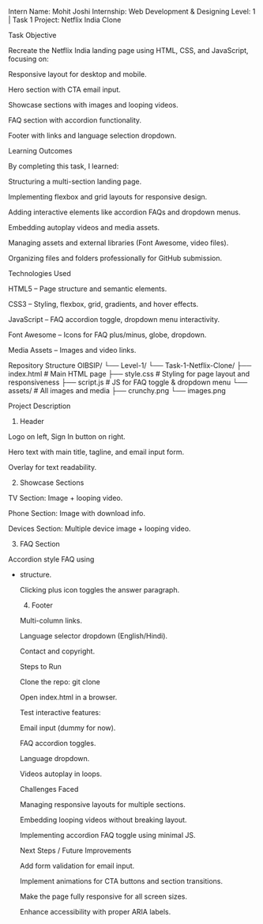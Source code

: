 Intern Name: Mohit Joshi
Internship: Web Development & Designing
Level: 1 | Task 1
Project: Netflix India Clone

Task Objective

Recreate the Netflix India landing page using HTML, CSS, and JavaScript, focusing on:

Responsive layout for desktop and mobile.

Hero section with CTA email input.

Showcase sections with images and looping videos.

FAQ section with accordion functionality.

Footer with links and language selection dropdown.

Learning Outcomes

By completing this task, I learned:

Structuring a multi-section landing page.

Implementing flexbox and grid layouts for responsive design.

Adding interactive elements like accordion FAQs and dropdown menus.

Embedding autoplay videos and media assets.

Managing assets and external libraries (Font Awesome, video files).

Organizing files and folders professionally for GitHub submission.

Technologies Used

HTML5 – Page structure and semantic elements.

CSS3 – Styling, flexbox, grid, gradients, and hover effects.

JavaScript – FAQ accordion toggle, dropdown menu interactivity.

Font Awesome – Icons for FAQ plus/minus, globe, dropdown.

Media Assets – Images and video links.

Repository Structure
OIBSIP/
└── Level-1/
    └── Task-1-Netflix-Clone/
        ├── index.html           # Main HTML page
        ├── style.css            # Styling for page layout and responsiveness
        ├── script.js            # JS for FAQ toggle & dropdown menu
        └── assets/              # All images and media
            ├── crunchy.png
            └── images.png

Project Description
1. Header

Logo on left, Sign In button on right.

Hero text with main title, tagline, and email input form.

Overlay for text readability.

2. Showcase Sections

TV Section: Image + looping video.

Phone Section: Image with download info.

Devices Section: Multiple device image + looping video.

3. FAQ Section

Accordion style FAQ using <ul><li> structure.

Clicking plus icon toggles the answer paragraph.

4. Footer

Multi-column links.

Language selector dropdown (English/Hindi).

Contact and copyright.

Steps to Run

Clone the repo: git clone <repo-link>

Open index.html in a browser.

Test interactive features:

Email input (dummy for now).

FAQ accordion toggles.

Language dropdown.

Videos autoplay in loops.

Challenges Faced

Managing responsive layouts for multiple sections.

Embedding looping videos without breaking layout.

Implementing accordion FAQ toggle using minimal JS.

Next Steps / Future Improvements

Add form validation for email input.

Implement animations for CTA buttons and section transitions.

Make the page fully responsive for all screen sizes.

Enhance accessibility with proper ARIA labels.